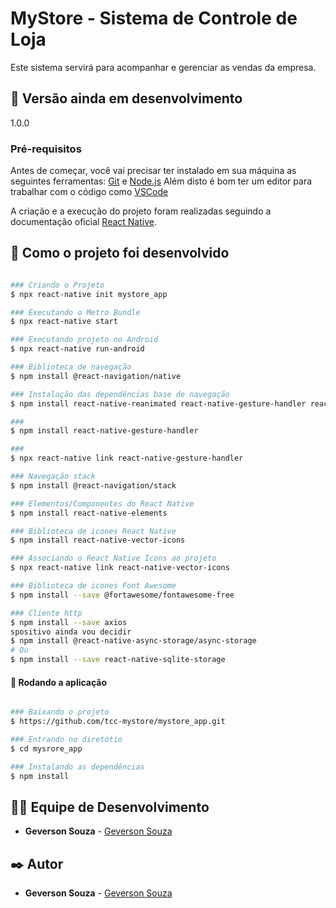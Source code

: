# MyStore - Sistema de Controle de Loja
Este sistema servirá para acompanhar e gerenciar as vendas da empresa.

## 📌 Versão ainda em desenvolvimento
1.0.0

### Pré-requisitos
Antes de começar, você vai precisar ter instalado em sua máquina as seguintes ferramentas:
[Git](https://git-scm.com) e [Node.js](https://nodejs.org/en/) 
Além disto é bom ter um editor para trabalhar com o código como [VSCode](https://code.visualstudio.com/)

A criação e a execução do projeto foram realizadas seguindo a documentação oficial
[React Native](https://reactnative.dev/docs/environment-setup).

## 🚀 Como o projeto foi desenvolvido

```bash

### Criando o Projeto
$ npx react-native init mystore_app

### Executando o Metro Bundle
$ npx react-native start

### Executando projeto no Android
$ npx react-native run-android

### Biblioteca de navegação
$ npm install @react-navigation/native

### Instalação das dependências base de navegação
$ npm install react-native-reanimated react-native-gesture-handler react-native-screens react-native-safe-area-context @react-native-community/masked-view

### 
$ npm install react-native-gesture-handler

### 
$ npx react-native link react-native-gesture-handler

### Navegação stack
$ npm install @react-navigation/stack

### Elementos/Componentes do React Native
$ npm install react-native-elements

### Biblioteca de icones React Native
$ npm install react-native-vector-icons

### Associando o React Native Icons ao projeto
$ npx react-native link react-native-vector-icons

### Biblioteca de icones Font Awesome
$ npm install --save @fortawesome/fontawesome-free

### Cliente http
$ npm install --save axios
spositivo ainda vou decidir
$ npm install @react-native-async-storage/async-storage
# Ou
$ npm install --save react-native-sqlite-storage
```

#### 🎲 Rodando a aplicação

```bash

### Baixando o projeto
$ https://github.com/tcc-mystore/mystore_app.git

### Entrando no diretótio
$ cd mysrore_app

### Instalando as dependências
$ npm install


```

## 👨‍💻 Equipe de Desenvolvimento

* **Geverson Souza** - [Geverson Souza](https://www.linkedin.com/in/geverson-souza-033aa193/)

## ✒️ Autor

* **Geverson Souza** - [Geverson Souza](https://www.linkedin.com/in/geverson-souza-033aa193/)
